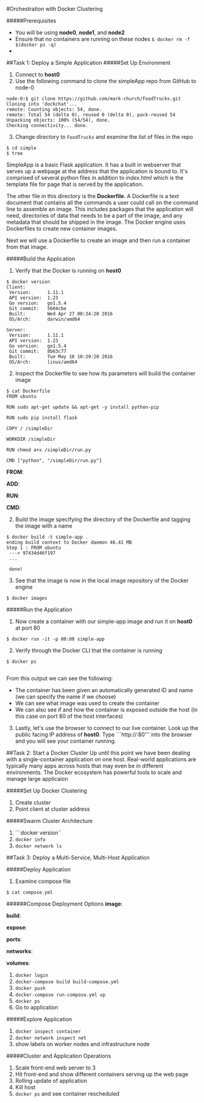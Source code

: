 #Orchestration with Docker Clustering

#####Prerequisites
* You will be using __node0__, __node1__, and __node2__
* Ensure that no containers are running on these nodes ```$ docker rm -f $(docker ps -q)```
* 



##Task 1: Deploy a Simple Application
#####Set Up Environment

1. Connect to __host0__
2. Use the following command to clone the simpleApp repo from GitHub to node-0

```
node-0:$ git clone https://github.com/mark-church/FoodTrucks.git
Cloning into 'dockchat'...
remote: Counting objects: 54, done.
remote: Total 54 (delta 0), reused 0 (delta 0), pack-reused 54
Unpacking objects: 100% (54/54), done.
Checking connectivity... done.
```
3. Change directory to ```FoodTrucks``` and examine the list of files in the repo

```
$ cd simple
$ tree
```
SimpleApp is a basic Flask application. It has a built in webserver that serves up a webpage at the address that the application is bound to. It's comprised of several python files in addition to _index.html_ which is the template file for page that is served by the application. 

The other file in this directory is the __Dockerfile__. A Dockerfile is a text document that contains all the commands a user could call on the command line to assemble an image. This includes packages that the application will need, directories of data that needs to be a part of the image, and any metadata that should be shipped in the image. The Docker engine uses Dockerfiles to create new container images.

Next we will use a Dockerfile to create an image and then run a container from that image.

#####Build the Application
1. Verify that the Docker is running on __host0__

```
$ docker version
Client:
 Version:      1.11.1
 API version:  1.23
 Go version:   go1.5.4
 Git commit:   5604cbe
 Built:        Wed Apr 27 00:34:20 2016
 OS/Arch:      darwin/amd64

Server:
 Version:      1.11.1
 API version:  1.23
 Go version:   go1.5.4
 Git commit:   8b63c77
 Built:        Tue May 10 10:39:20 2016
 OS/Arch:      linux/amd64
```


2. Inspect the Dockerfile to see how its parameters will build the container image

```
$ cat Dockerfile
FROM ubuntu

RUN sudo apt-get update && apt-get -y install python-pip

RUN sudo pip install flask

COPY / /simpleDir

WORKDIR /simpleDir

RUN chmod a+x /simpleDir/run.py

CMD ["python", "/simpleDir/run.py"]
```
__FROM__:

__ADD__:

__RUN__:

__CMD__:



2. Build the image specifying the directory of the Dockerfile and tagging the image with a name

```
$ docker build -t simple-app .
ending build context to Docker daemon 46.41 MB
Step 1 : FROM ubuntu
 ---> 97434d46f197
 ...
 
 done!
 ```
 
3. See that the image is now in the local image repository of the Docker engine

```
$ docker images

```


#####Run the Application
1. Now create a container with our simple-app image and run it on __host0__ at port 80

```
$ docker run -it -p 80:80 simple-app
```

2. Verify through the Docker CLI that the container is running

```
$ docker ps


```
From this output we can see the following:   

* The container has been given an automatically generated ID and name (we can specify the name if we choose)
* We can see what image was used to create the container
* We can also see if and how the container is exposed outside the host (in this case on port 80 of the host interfaces)

3. Lastly, let's use the browser to connect to our live container. Look up the public facing IP address of __host0__. Type ```http://<ip address>:80''' into the browser and you will see your container running.




##Task 2: Start a Docker Cluster
Up until this point we have been dealing with a single-container application on one host. Real-world applications are typically many apps across hosts that may even be in different environments. The Docker ecosystem has powerful tools to scale and manage large applicaion


#####Set Up Docker Clustering
1. Create cluster
2. Point client at cluster address


#####Swarm Cluster Architecture

1. ```docker version``
2. ```docker info```
3. ```docker network ls```


##Task 3: Deploy a Multi-Service, Multi-Host Application

#####Deploy Application
1. Examine compose file

```
$ cat compose.yml

```
######Compose Deployment Options
__image__:

__build__:

__expose__:

__ports__:

__networks__:

__volumes__:


1. ```docker login```
2. ```docker-compose build build-compose.yml```
3. ```docker push```
4. ```docker-compose run-compose.yml up```
5. ```docker ps``` 
6. Go to application

#####Explore Application
1. ```docker inspect container```
2. ```docker network inspect net```
3. show labels on worker nodes and infrastructure node

#####Cluster and Application Operations
1. Scale front-end web server to 3 
2. Hit front-end and show different containers serving up the web page
3. Rolling update of application
4. Kill host
5. ```docker ps``` and see container rescheduled





